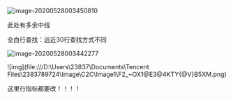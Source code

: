 ![image-20200528003450810](C:\Users\23837\AppData\Roaming\Typora\typora-user-images\image-20200528003450810.png)

此处有多余中线



全白行查找：远近30行查找方式不同

![image-20200528003442277](C:\Users\23837\AppData\Roaming\Typora\typora-user-images\image-20200528003442277.png)

![img](file:///D:\Users\23837\Documents\Tencent Files\2383789724\Image\C2C\Image1\F2_~OX1@E3@4KTY{@V}B5XM.png)

这里行指标都要改！！！！

